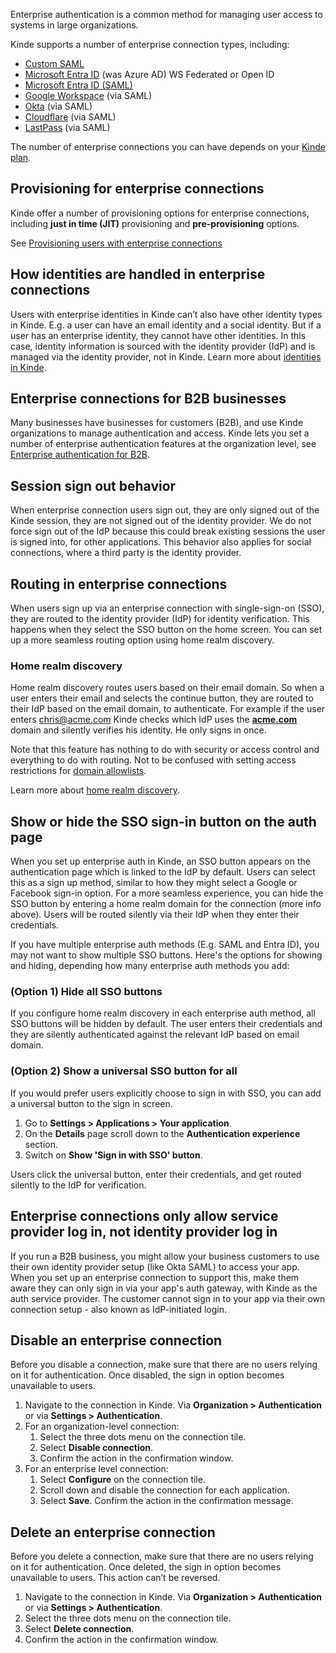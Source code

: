 
Enterprise authentication is a common method for managing user access to systems in large organizations.

Kinde supports a number of enterprise connection types, including:

- [Custom SAML](/authenticate/enterprise-connections/custom-saml/)
- [Microsoft Entra ID](/authenticate/enterprise-connections/azure/) (was Azure AD) WS Federated or Open ID
- [Microsoft Entra ID (SAML)](/authenticate/enterprise-connections/entra-id-saml/)
- [Google Workspace](/authenticate/enterprise-connections/custom-saml-google-workspace/) (via SAML)
- [Okta](/authenticate/enterprise-connections/okta-saml-connection/) (via SAML)
- [Cloudflare](/authenticate/enterprise-connections/cloudflare-saml/) (via SAML)
- [LastPass](/authenticate/enterprise-connections/lastpass-sso/) (via SAML)

<Aside type="upgrade">

The number of enterprise connections you can have depends on your [Kinde plan](https://kinde.com/pricing/).

</Aside>

## Provisioning for enterprise connections

Kinde offer a number of provisioning options for enterprise connections, including **just in time (JIT)** provisioning and **pre-provisioning** options.

See [Provisioning users with enterprise connections](/authenticate/enterprise-connections/provision-users-enterprise/)

## How identities are handled in enterprise connections

Users with enterprise identities in Kinde can’t also have other identity types in Kinde. E.g. a user can have an email identity and a social identity. But if a user has an enterprise identity, they cannot have other identities. In this case, identity information is sourced with the identity provider (IdP) and is managed via the identity provider, not in Kinde. Learn more about [identities in Kinde](/authenticate/about-auth/identity-and-verification/).

## Enterprise connections for B2B businesses

Many businesses have businesses for customers (B2B), and use Kinde organizations to manage authentication and access. Kinde lets you set a number of enterprise authentication features at the organization level, see [Enterprise authentication for B2B](/authenticate/enterprise-connections/enterprise-connections-b2b/).

## Session sign out behavior 

When enterprise connection users sign out, they are only signed out of the Kinde session, they are not signed out of the identity provider. We do not force sign out of the IdP because this could break existing sessions the user is signed into, for other applications. This behavior also applies for social connections, where a third party is the identity provider.

## Routing in enterprise connections

When users sign up via an enterprise connection with single-sign-on (SSO), they are routed to the identity provider (IdP) for identity verification. This happens when they select the SSO button on the home screen. You can set up a more seamless routing option using home realm discovery.

### Home realm discovery

Home realm discovery routes users based on their email domain. So when a user enters their email and selects the continue button, they are routed to their IdP based on the email domain, to authenticate. For example if the user enters [chris@acme.com](mailto:chris@acme.com) Kinde checks which IdP uses the [**acme.com**](http://acme.com/) domain and silently verifies his identity. He only signs in once.

Note that this feature has nothing to do with security or access control and everything to do with routing. Not to be confused with setting access restrictions for [domain allowlists](/authenticate/enterprise-connections/enterprise-connections-b2b/).

Learn more about [home realm discovery](/authenticate/enterprise-connections/home-realm-discovery/).

## Show or hide the SSO sign-in button on the auth page

When you set up enterprise auth in Kinde, an SSO button appears on the authentication page which is linked to the IdP by default. Users can select this as a sign up method, similar to how they might select a Google or Facebook sign-in option. For a more seamless experience, you can hide the SSO button by entering a home realm domain for the connection (more info above). Users will be routed silently via their IdP when they enter their credentials.

If you have multiple enterprise auth methods (E.g. SAML and Entra ID), you may not want to show multiple SSO buttons. Here's the options for showing and hiding, depending how many enterprise auth methods you add:

### (Option 1) Hide all SSO buttons

If you configure home realm discovery in each enterprise auth method, all SSO buttons will be hidden by default. The user enters their credentials and they are silently authenticated against the relevant IdP based on email domain.

### (Option 2) Show a universal SSO button for all

If you would prefer users explicitly choose to sign in with SSO, you can add a universal button to the sign in screen. 

1. Go to **Settings > Applications > Your application**.
2. On the **Details** page scroll down to the **Authentication experience** section. 
3. Switch on **Show 'Sign in with SSO' button**.

Users click the universal button, enter their credentials, and get routed silently to the IdP for verification. 

## Enterprise connections only allow service provider log in, not identity provider log in

If you run a B2B business, you might allow your business customers to use their own identity provider setup (like Okta SAML) to access your app. When you set up an enterprise connection to support this, make them aware they can only sign in via your app's auth gateway, with Kinde as the auth service provider.
The customer cannot sign in to your app via their own connection setup - also known as IdP-initiated login.

## Disable an enterprise connection

<Aside type="danger">

Before you disable a connection, make sure that there are no users relying on it for authentication. Once disabled, the sign in option becomes unavailable to users.

</Aside>

1. Navigate to the connection in Kinde. Via **Organization > Authentication** or via **Settings > Authentication**.
2. For an organization-level connection:
   1. Select the three dots menu on the connection tile. 
   2. Select **Disable connection**. 
   3. Confirm the action in the confirmation window.
3. For an enterprise level connection:
   1. Select **Configure** on the connection tile.
   2. Scroll down and disable the connection for each application.
   3. Select **Save**. Confirm the action in the confirmation message.

## Delete an enterprise connection

<Aside type="danger">

Before you delete a connection, make sure that there are no users relying on it for authentication. Once deleted, the sign in option becomes unavailable to users. This action can’t be reversed.

</Aside>

1. Navigate to the connection in Kinde. Via **Organization > Authentication** or via **Settings > Authentication**.
2. Select the three dots menu on the connection tile.
3. Select **Delete connection**. 
4. Confirm the action in the confirmation window.
